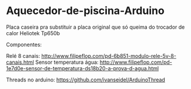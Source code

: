 # Aquecedor-de-piscina-Arduino
Placa caseira pra substituir a placa original que só queima do trocador de calor Heliotek Tp650b


Componentes:

Relé 8 canais: http://www.filipeflop.com/pd-6b851-modulo-rele-5v-8-canais.html
Sensor temperatura água: http://www.filipeflop.com/pd-1e7d0e-sensor-de-temperatura-ds18b20-a-prova-d-agua.html

Threads no arduino: https://github.com/ivanseidel/ArduinoThread


